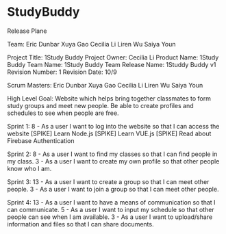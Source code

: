 # StudyBuddy

Release Plane

Team:
Eric Dunbar
Xuya Gao
Cecilia Li
Liren Wu
Saiya Youn


Project Title: 1Study Buddy
Project Owner: Cecilia Li
Product Name: 1Study Buddy
Team Name: 1Study Buddy Team
Release Name: 1Studdy Buddy v1
Revision Number: 1 
Revision Date: 10/9

Scrum Masters:
Eric Dunbar
Xuya Gao
Cecilia Li
Liren Wu
Saiya Youn

High Level Goal:
Website which helps bring together classmates to form study groups and meet new people. Be able to create profiles and schedules to see when people are free. 

Sprint 1:
8 - As a user I want to log into the website so that I can access the website
[SPIKE] Learn Node.js
[SPIKE] Learn VUE.js
[SPIKE] Read about Firebase Authentication

Sprint 2:
8 - As a user I want to find my classes so that I can find people in my class.
3 - As a user I want to create my own profile so that other people know who I am.

Sprint 3:
13 - As a user I want to create a group so that I can meet other people.
3 - As a user I want to join a group so that I can meet other people.

Sprint 4:
13 - As a user I want to have a means of communication so that I can communicate.
5 - As a user I want to input my schedule so that other people can see when I am available.
3 - As a user I want to upload/share information and files so that I can share documents. 
